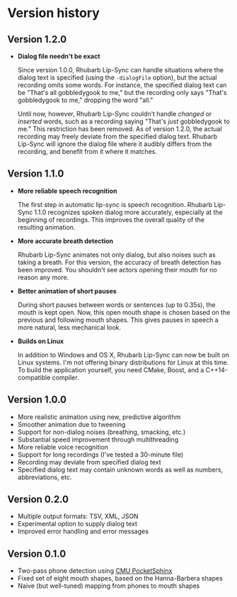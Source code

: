 # Version history

## Version 1.2.0

* **Dialog file needn't be exact**

  Since version 1.0.0, Rhubarb Lip-Sync can handle situations where the dialog text is specified (using the `-dialogFile` option), but the actual recording omits some words. For instance, the specified dialog text can be "That's all gobbledygook to me," but the recording only says "That's gobbledygook to me," dropping the word "all."

  Until now, however, Rhubarb Lip-Sync couldn't handle *changed* or *inserted* words, such as a recording saying "That's *just* gobbledygook to me." This restriction has been removed. As of version 1.2.0, the actual recording may freely deviate from the specified dialog text. Rhubarb Lip-Sync will ignore the dialog file where it audibly differs from the recording, and benefit from it where it matches. 

## Version 1.1.0

* **More reliable speech recognition**

  The first step in automatic lip-sync is speech recognition.
  Rhubarb Lip-Sync 1.1.0 recognizes spoken dialog more accurately, especially at the beginning of recordings.
  This improves the overall quality of the resulting animation.

* **More accurate breath detection**

  Rhubarb Lip-Sync animates not only dialog, but also noises such as taking a breath.
  For this version, the accuracy of breath detection has been improved.
  You shouldn't see actors opening their mouth for no reason any more.

* **Better animation of short pauses**

  During short pauses between words or sentences (up to 0.35s), the mouth is kept open.
  Now, this open mouth shape is chosen based on the previous and following mouth shapes.
  This gives pauses in speech a more natural, less mechanical look.

* **Builds on Linux**

  In addition to Windows and OS X, Rhubarb Lip-Sync can now be built on Linux systems.
  I'm not offering binary distributions for Linux at this time.
  To build the application yourself, you need CMake, Boost, and a C++14-compatible compiler.

## Version 1.0.0

* More realistic animation using new, predictive algorithm
* Smoother animation due to tweening
* Support for non-dialog noises (breathing, smacking, etc.)
* Substantial speed improvement through multithreading
* More reliable voice recognition
* Support for long recordings (I've tested a 30-minute file)
* Recording may deviate from specified dialog text
* Specified dialog text may contain unknown words as well as numbers, abbreviations, etc.

## Version 0.2.0

* Multiple output formats: TSV, XML, JSON
* Experimental option to supply dialog text
* Improved error handling and error messages

## Version 0.1.0

* Two-pass phone detection using [CMU PocketSphinx](http://cmusphinx.sourceforge.net/)
* Fixed set of eight mouth shapes, based on the Hanna-Barbera shapes
* Naive (but well-tuned) mapping from phones to mouth shapes
